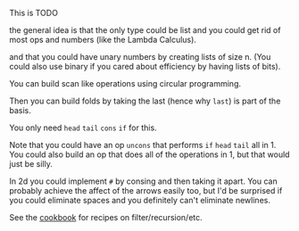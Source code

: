 This is TODO

the general idea is that the only type could be list and you could get rid of most ops and numbers (like the Lambda Calculus).

and that you could have unary numbers by creating lists of size n. (You could also use binary if you cared about efficiency by having lists of bits).

You can build scan like operations using circular programming.

Then you can build folds by taking the last (hence why `last`) is part of the basis.

You only need `head` `tail` `cons` `if` for this.

Note that you could have an op `uncons` that performs `if` `head` `tail` all in 1. You could also build an op that does all of the operations in 1, but that would just be silly.

In 2d you could implement `#` by consing and then taking it apart. You can probably achieve the affect of the arrows easily too, but I'd be surprised if you could eliminate spaces and you definitely can't eliminate newlines.

See the [cookbook](cookbook.md) for recipes on filter/recursion/etc.

